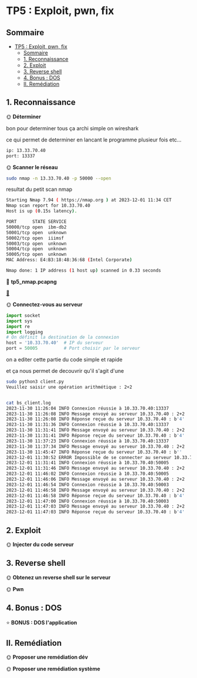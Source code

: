 # TP5 : Exploit, pwn, fix

## Sommaire

- [TP5 : Exploit, pwn, fix](#tp5--exploit-pwn-fix)
  - [Sommaire](#sommaire)
  - [1. Reconnaissance](#1-reconnaissance)
  - [2. Exploit](#2-exploit)
  - [3. Reverse shell](#3-reverse-shell)
  - [4. Bonus : DOS](#4-bonus--dos)
  - [II. Remédiation](#ii-remédiation)

## 1. Reconnaissance

🌞 **Déterminer**

bon pour determiner tous ça archi simple on wireshark

ce qui permet de determiner en lancant le programme plusieur fois etc... 

```bash
ip: 13.33.70.40
port: 13337
```

🌞 **Scanner le réseau**

```bash
sudo nmap -n 13.33.70.40 -p 50000 --open
```

resultat du petit scan nmap 

```bash
Starting Nmap 7.94 ( https://nmap.org ) at 2023-12-01 11:34 CET
Nmap scan report for 10.33.70.40
Host is up (0.15s latency).

PORT      STATE SERVICE
50000/tcp open  ibm-db2
50001/tcp open  unknown
50002/tcp open  iiimsf
50003/tcp open  unknown
50004/tcp open  unknown
50005/tcp open  unknown
MAC Address: E4:B3:18:48:36:68 (Intel Corporate)

Nmap done: 1 IP address (1 host up) scanned in 0.33 seconds
```

🦈 **tp5_nmap.pcapng**

[🦈](/TP-s-reseau/TP-5/capture_nmap.pcapng)

🌞 **Connectez-vous au serveur**


```python
import socket
import sys
import re
import logging
# On définit la destination de la connexion
host = '10.33.70.40'  # IP du serveur
port = 50005          # Port choisir par le serveur
```

on a editer cette partie du code simple et rapide

et ça nous permet de decouvrir qu'il s'agit d'une 

```bash
sudo python3 client.py
Veuillez saisir une opération arithmétique : 2+2


cat bs_client.log 
2023-11-30 11:26:04 INFO Connexion réussie à 10.33.70.40:13337
2023-11-30 11:26:08 INFO Message envoyé au serveur 10.33.70.40 : 2+2
2023-11-30 11:26:08 INFO Réponse reçue du serveur 10.33.70.40 : b'4'
2023-11-30 11:31:36 INFO Connexion réussie à 10.33.70.40:13337
2023-11-30 11:31:41 INFO Message envoyé au serveur 10.33.70.40 : 2+2
2023-11-30 11:31:41 INFO Réponse reçue du serveur 10.33.70.40 : b'4'
2023-11-30 11:37:23 INFO Connexion réussie à 10.33.70.40:13337
2023-11-30 11:37:34 INFO Message envoyé au serveur 10.33.70.40 : 2+2
2023-11-30 11:45:47 INFO Réponse reçue du serveur 10.33.70.40 : b''
2023-12-01 11:30:52 ERROR Impossible de se connecter au serveur 10.33.70.40 sur le port 5005
2023-12-01 11:31:41 INFO Connexion réussie à 10.33.70.40:50005
2023-12-01 11:31:46 INFO Message envoyé au serveur 10.33.70.40 : 2+2
2023-12-01 11:46:02 INFO Connexion réussie à 10.33.70.40:50005
2023-12-01 11:46:06 INFO Message envoyé au serveur 10.33.70.40 : 2+2
2023-12-01 11:46:54 INFO Connexion réussie à 10.33.70.40:50003
2023-12-01 11:46:58 INFO Message envoyé au serveur 10.33.70.40 : 2+2
2023-12-01 11:46:58 INFO Réponse reçue du serveur 10.33.70.40 : b'4'
2023-12-01 11:47:00 INFO Connexion réussie à 10.33.70.40:50003
2023-12-01 11:47:03 INFO Message envoyé au serveur 10.33.70.40 : 2+2
2023-12-01 11:47:03 INFO Réponse reçue du serveur 10.33.70.40 : b'4'
```

## 2. Exploit

🌞 **Injecter du code serveur**

## 3. Reverse shell

🌞 **Obtenez un reverse shell sur le serveur**

🌞 **Pwn**

## 4. Bonus : DOS

⭐ **BONUS : DOS l'application**

## II. Remédiation

🌞 **Proposer une remédiation dév**

🌞 **Proposer une remédiation système**

